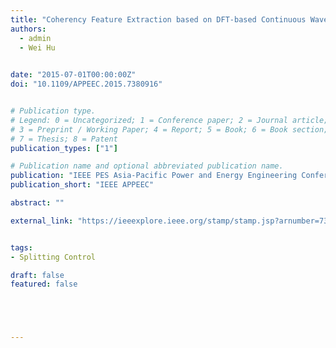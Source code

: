 ```yaml
---
title: "Coherency Feature Extraction based on DFT-based Continuous Wavelet Transform"
authors:
  - admin
  - Wei Hu
 

date: "2015-07-01T00:00:00Z"
doi: "10.1109/APPEEC.2015.7380916"


# Publication type.
# Legend: 0 = Uncategorized; 1 = Conference paper; 2 = Journal article;
# 3 = Preprint / Working Paper; 4 = Report; 5 = Book; 6 = Book section;
# 7 = Thesis; 8 = Patent
publication_types: ["1"]

# Publication name and optional abbreviated publication name.
publication: "IEEE PES Asia-Pacific Power and Energy Engineering Conference"
publication_short: "IEEE APPEEC"

abstract: ""

external_link: "https://ieeexplore.ieee.org/stamp/stamp.jsp?arnumber=7380916"


tags:
- Splitting Control

draft: false
featured: false





---
```



